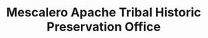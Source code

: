 ---
layout: repo
title: "Mescalero Apache Tribal Historic Preservation Office"
id: 23930
permalink: repos/23930/
---